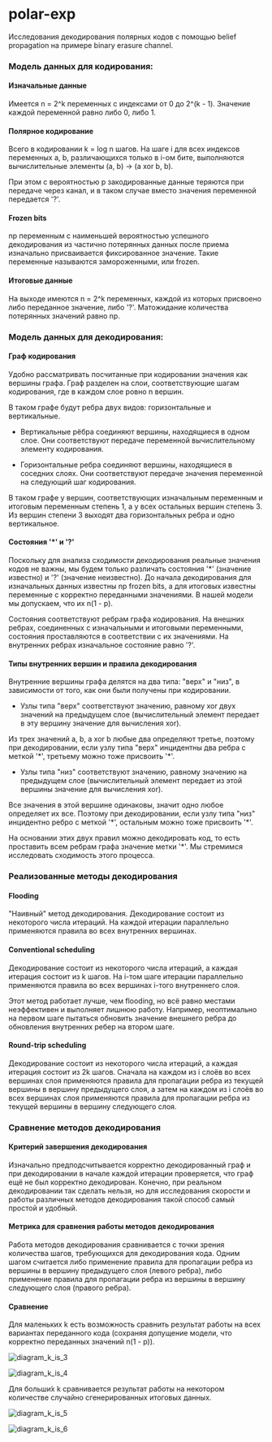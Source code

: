 # polar-exp

Исследования декодирования полярных кодов с помощью belief propagation на примере binary erasure channel.

### Модель данных для кодирования:

#### Изначальные данные
Имеется n = 2^k переменных с индексами от 0 до 2^(k - 1). Значение каждой переменной равно либо 0, либо 1.

#### Полярное кодирование
Всего в кодировании k = log n шагов. На шаге i для всех индексов переменных a, b, различающихся только в i-ом бите, выполняются вычислительные элементы (a, b) -> (a xor b, b).

При этом с вероятностью p закодированные данные теряются при передаче через канал, и в таком случае вместо значения переменной передается '?'.

#### Frozen bits
np переменным с наименьшей вероятностью успешного декодирования из частично потерянных данных после приема изначально присваивается фиксированное значение. Такие переменные называются замороженными, или frozen.

#### Итоговые данные
На выходе имеются n = 2^k переменных, каждой из которых присвоено либо переданное значение, либо '?'. Матожидание количества потерянных значений равно np.

### Модель данных для декодирования:

#### Граф кодирования
Удобно рассматривать посчитанные при кодировании значения как вершины графа. Граф разделен на слои, соответствующие шагам кодирования, где в каждом слое ровно n вершин.

В таком графе будут ребра двух видов: горизонтальные и вертикальные.

- Вертикальные рёбра соединяют вершины, находящиеся в одном слое. Они соответствуют передаче переменной вычислительному элементу кодирования.

- Горизонтальные ребра соединяют вершины, находящиеся в соседних слоях. Они соответствуют передаче значения переменной на следующий шаг кодирования.

В таком графе у вершин, соответствующих изначальным переменным и итоговым переменным степень 1, а у всех остальных вершин степень 3. Из вершин степени 3 выходят два горизонтальных ребра и одно вертикальное.

#### Состояния '\*' и '?' 
Поскольку для анализа сходимости декодирования реальные значения кодов не важны, мы будем только различать состояния '\*' (значение известно) и '?' (значение неизвестно). До начала декодирования для изначальных данных известны np frozen bits, а для итоговых известны переменные с корректно переданными значениями. В нашей модели мы допускаем, что их n(1 - p).

Состояния соответствуют ребрам графа кодирования. На внешних ребрах, соединенных с изначальными и итоговыми переменными, состояния проставляются в соответствии с их значениями. На внутренних ребрах изначальное состояние равно '?'.

#### Типы внутренних вершин и правила декодирования
Внутренние вершины графа делятся на два типа: "верх" и "низ", в зависимости от того, как они были получены при кодировании.

- Узлы типа "верх" соответствуют значению, равному xor двух значений на предыдущем слое (вычислительный элемент передает в эту вершину значение для вычисления xor).

Из трех значений a, b, a xor b любые два определяют третье, поэтому при декодировании, если узлу типа "верх" инцидентны два ребра c меткой '\*', третьему можно тоже присвоить '\*'.

- Узлы типа "низ" соответствуют значению, равному значению на предыдущем слое (вычислительный элемент передает из этой вершины значение для вычисления xor).

Все значения в этой вершине одинаковы, значит одно любое определяет их все. Поэтому при декодировании, если узлу типа "низ" инцидентно ребро c меткой '\*', остальным можно тоже присвоить '\*'.

На основании этих двух правил можно декодировать код, то есть проставить всем ребрам графа значение метки '\*'. Мы стремимся исследовать сходимость этого процесса.

### Реализованные методы декодирования

#### Flooding

"Наивный" метод декодирования. Декодирование состоит из некоторого числа итераций. На каждой итерации параллельно применяются правила во всех внутренних вершинах.

#### Conventional scheduling

Декодирование состоит из некоторого числа итераций, а каждая итерация состоит из k шагов. На i-том шаге итерации параллельно применяются правила во всех вершинах i-того внутреннего слоя.

Этот метод работает лучше, чем flooding, но всё равно местами неэффективен и выполняет лишнюю работу. Например, неоптимально на первом шаге пытаться обновить значение внешнего ребра до обновления внутренних ребер на втором шаге.

#### Round-trip scheduling

Декодирование состоит из некоторого числа итераций, а каждая итерация состоит из 2k шагов. Сначала на каждом из i слоёв во всех вершинах слоя применяются правила для пропагации ребра из текущей вершины в вершину предыдущего слоя, а затем на каждом из i слоёв во всех вершинах слоя применяются правила для пропагации ребра из текущей вершины в вершину следующего слоя.

### Сравнение методов декодирования

#### Критерий завершения декодирования

Изначально предподсчитывается корректно декодированный граф и при декодировании в начале каждой итерации проверяется, что граф ещё не был корректно декодирован. Конечно, при реальном декодировании так сделать нельзя, но для исследования скорости и работы различных методов декодирования такой способ самый простой и удобный. 

#### Метрика для сравнения работы методов декодирования

Работа методов декодирования сравнивается с точки зрения количества шагов, требующихся для декодирования кода. Одним шагом считается либо применение правила для пропагации ребра из вершины в вершину предыдущего слоя (левого ребра), либо применение правила для пропагации ребра из вершины в вершину следующего слоя (правого ребра).

#### Сравнение

Для маленьких k есть возможность сравнить результат работы на всех вариантах переданного кода (сохраняя допущение модели, что корректно переданных значений n(1 - p)).

![diagram_k_is_3](results/diagram_k_is_3.png?raw=true)

![diagram_k_is_4](results/diagram_k_is_4.png?raw=true)

Для больши́х k сравнивается результат работы на некотором количестве случайно сгенерированных итоговых данных.

![diagram_k_is_5](results/diagram_k_is_5.png?raw=true)

![diagram_k_is_6](results/diagram_k_is_6.png?raw=true)
